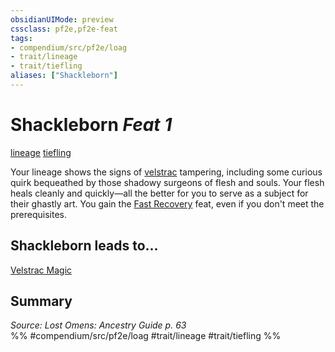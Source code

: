 ```yaml
---
obsidianUIMode: preview
cssclass: pf2e,pf2e-feat
tags:
- compendium/src/pf2e/loag
- trait/lineage
- trait/tiefling
aliases: ["Shackleborn"]
---
```

# Shackleborn  *Feat 1*  
[lineage](../../Rules/traits/lineage-apg.md)  [tiefling](../../Rules/traits/tiefling-b1.md)  


Your lineage shows the signs of [velstrac](../../Rules/traits/velstrac-b2.md) tampering, including some curious quirk bequeathed by those shadowy surgeons of flesh and souls. Your flesh heals cleanly and quickly—all the better for you to serve as a subject for their ghastly art. You gain the [Fast Recovery](fast-recovery.md) feat, even if you don't meet the prerequisites.

## Shackleborn leads to...

[Velstrac Magic](velstrac-magic-loag.md)

## Summary

*Source: Lost Omens: Ancestry Guide p. 63*  
%% #compendium/src/pf2e/loag #trait/lineage #trait/tiefling %%